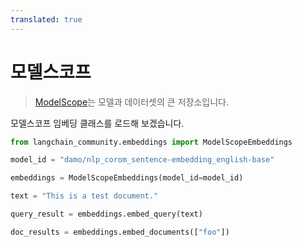 ```yaml
---
translated: true
---
```


# 모델스코프

>[ModelScope](https://www.modelscope.cn/home)는 모델과 데이터셋의 큰 저장소입니다.

모델스코프 임베딩 클래스를 로드해 보겠습니다.

```python
from langchain_community.embeddings import ModelScopeEmbeddings
```

```python
model_id = "damo/nlp_corom_sentence-embedding_english-base"
```

```python
embeddings = ModelScopeEmbeddings(model_id=model_id)
```

```python
text = "This is a test document."
```

```python
query_result = embeddings.embed_query(text)
```

```python
doc_results = embeddings.embed_documents(["foo"])
```
